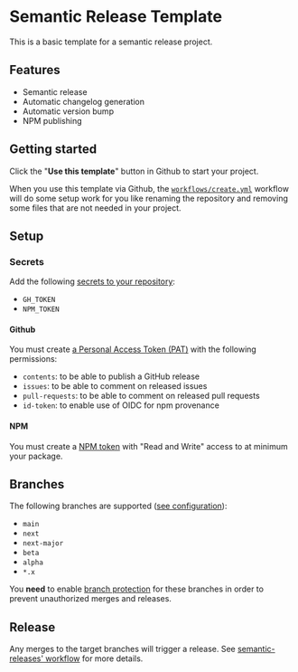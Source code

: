 # Semantic Release Template

This is a basic template for a semantic release project.

## Features

- Semantic release
- Automatic changelog generation
- Automatic version bump
- NPM publishing

## Getting started

Click the "**Use this template**" button in Github to start your project.

When you use this template via Github, the [`workflows/create.yml`](.github/workflows/create.yml) workflow will do some setup work for you like renaming the repository and removing some files that are not needed in your project.

## Setup

### Secrets

Add the following [secrets to your repository](https://docs.github.com/en/actions/security-for-github-actions/security-guides/using-secrets-in-github-actions#creating-secrets-for-a-repository):

- `GH_TOKEN`
- `NPM_TOKEN`

#### Github

You must create [a Personal Access Token (PAT)](https://docs.github.com/en/authentication/keeping-your-account-and-data-secure/managing-your-personal-access-tokens#creating-a-fine-grained-personal-access-token) with the following permissions:

- `contents`: to be able to publish a GitHub release
- `issues`: to be able to comment on released issues
- `pull-requests`: to be able to comment on released pull requests
- `id-token`: to enable use of OIDC for npm provenance

#### NPM

You must create a [NPM token](https://docs.npmjs.com/about-access-tokens#about-granular-access-tokens) with "Read and Write" access to at minimum your package.

## Branches

The following branches are supported ([see configuration](https://semantic-release.gitbook.io/semantic-release/usage/configuration#branches)):

- `main`
- `next`
- `next-major`
- `beta`
- `alpha`
- `*.x`

You **need** to enable [branch protection](https://docs.github.com/en/repositories/configuring-branches-and-merges-in-your-repository/managing-protected-branches/about-protected-branches) for these branches in order to prevent unauthorized merges and releases.

## Release

Any merges to the target branches will trigger a release. See [semantic-releases' workflow](https://semantic-release.gitbook.io/semantic-release/recipes/release-workflow) for more details.
